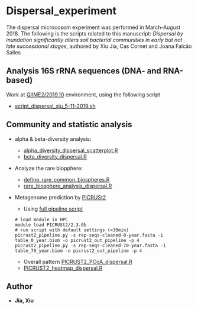 # Dispersal_experiment
The dispersal microcosom experiment was performed in March-August 2018. 
The following is the scripts related to this manuscript: *Dispersal by inundation significantly alters soil bacterial communities in early but not late successional stages*, authored by Xiu Jia, Cas Cornet and Joana Falcão Salles

## Analysis 16S rRNA sequences (DNA- and RNA-based) 
Work at [QIIME2/2019.10](https://docs.qiime2.org/2019.10/) environment, using the following script
* [script_dispersal_xiu_5-11-2019.sh](https://github.com/Jia-Xiu/dispersal_experiment_2018/blob/master/script_dispersal_xiu_5-11-2019.sh)
	 
## Community and statistic analysis 

* alpha & beta-diversity analysis:
	* [alpha_diversity_dispersal_scatterplot.R](https://github.com/Jia-Xiu/dispersal_experiment_2018/blob/master/alpha_diversity_dispersal_scatterplot.R)
	* [beta_diversity_dispersal.R](https://github.com/Jia-Xiu/dispersal_experiment_2018/blob/master/beta_diversity_dispersal.R)

* Analyze the rare biopphere:
	* [define_rare_common_biospheres.R](https://github.com/Jia-Xiu/dispersal_experiment_2018/blob/master/define_rare_common_biospheres.R)
	* [rare_biosphere_analysis_dispersal.R](https://github.com/Jia-Xiu/dispersal_experiment_2018/blob/master/rare_biosphere_analysis_dispersal.R)
	
* Metagenome prediction by [PICRUSt2](https://github.com/picrust/picrust2/wiki)
	* Using [full pipeline script](https://github.com/picrust/picrust2/wiki/Full-pipeline-script)
	```
	# load module in HPC
	module load PICRUSt2/2.3.0b
	# run script with default settings (<30min)
	picrust2_pipeline.py -s rep-seqs-cleaned-0-year.fasta -i table_0_year.biom -o picrust2_out_pipeline -p 4
	picrust2_pipeline.py -s rep-seqs-cleaned-70-year.fasta -i table_70_year.biom -o picrust2_out_pipeline -p 4
	```
	* Overall pattern [PICRUST2_PCoA_dispersal.R](https://github.com/Jia-Xiu/dispersal_experiment_2018/blob/master/PICRUST2_PCoA_dispersal.R)
	* [PICRUST2_heatmap_dispersal.R](https://github.com/Jia-Xiu/dispersal_experiment_2018/blob/master/PICRUST2_heatmap_dispersal.R)


## Author
* **Jia, Xiu** 
